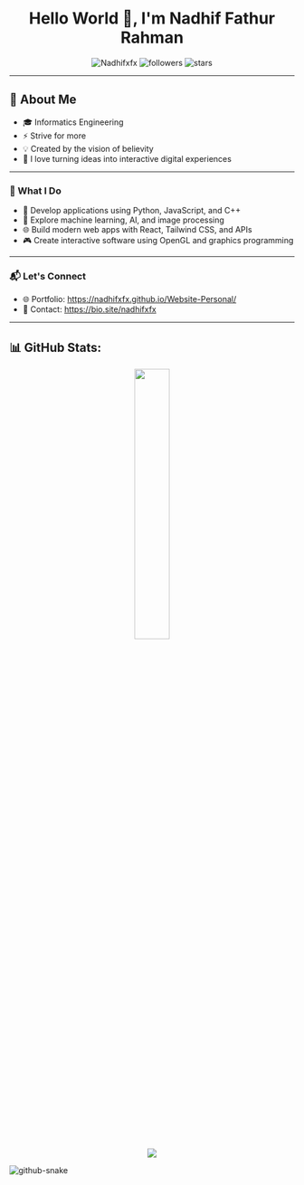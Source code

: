 <h1 align="center">Hello World 👋, I'm Nadhif Fathur Rahman</h1>



<p align="center">
  <img src="https://komarev.com/ghpvc/?username=Nadhifxfx&label=Profile%20views&color=0e75b6&style=flat" alt="Nadhifxfx" />
  <img src="https://img.shields.io/github/followers/Nadhifxfx?label=Followers&style=social" alt="followers" />
  <img src="https://img.shields.io/github/stars/Nadhifxfx?affiliations=OWNER%2CCOLLABORATOR&style=social" alt="stars" />
</p>
<p align="center">
</p>

---

## 🚀 About Me

- 🎓 Informatics Engineering<br>
- ⚡️ Strive for more<br>
- 💡 Created by the vision of believity<br>
- 🎨 I love turning ideas into interactive digital experiences <br>

---

### 🚀 What I Do

- 🔧 Develop applications using Python, JavaScript, and C++
- 🤖 Explore machine learning, AI, and image processing
- 🌐 Build modern web apps with React, Tailwind CSS, and APIs
- 🎮 Create interactive software using OpenGL and graphics programming


---

### 📬 Let's Connect

- 🌐 Portfolio: https://nadhifxfx.github.io/Website-Personal/
- 📧 Contact: https://bio.site/nadhifxfx

---

## 📊 GitHub Stats:
<!-- Top Languages -->
<p align="center">
  <img src="https://github-readme-stats.vercel.app/api/top-langs/?username=nadhifxfx&theme=tokyonight&hide_border=true&include_all_commits=false&count_private=false&layout=compact" style="width: 35%;" />
</p>
<!-- Stats dan Trophy -->
<p align="center">
  <img src="https://github-profile-trophy.vercel.app/?username=nadhifxfx&theme=tokyonight&no-frame=true&no-bg=false&margin-w=4" />
</p>

<picture>
  <source media="(prefers-color-scheme: dark)" srcset="https://raw.githubusercontent.com/tobiasmeyhoefer/tobiasmeyhoefer/output/github-snake-dark.svg" />
  <source media="(prefers-color-scheme: light)" srcset="https://raw.githubusercontent.com/tobiasmeyhoefer/tobiasmeyhoefer/output/github-snake.svg" />
  <img alt="github-snake" src="https://raw.githubusercontent.com/tobiasmeyhoefer/tobiasmeyhoefer/output/github-snake.svg" />
</picture>
